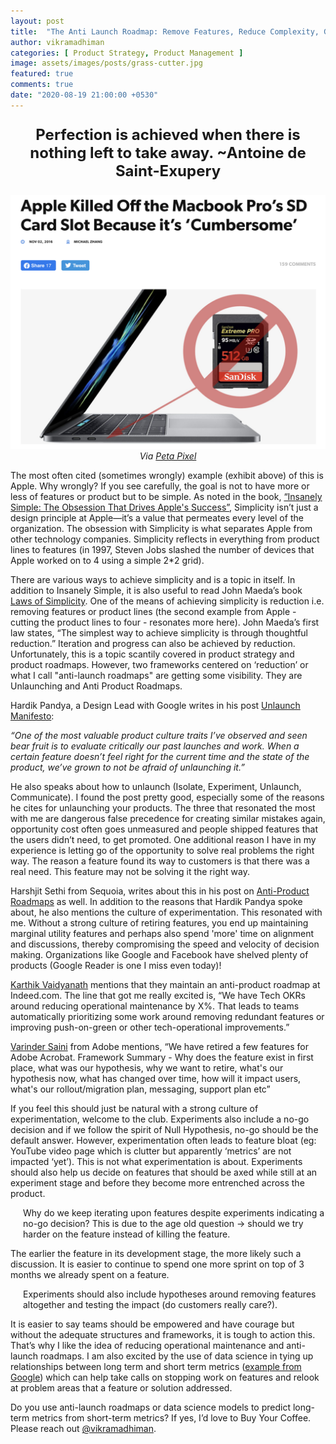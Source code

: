 ```yaml
---
layout: post
title:  "The Anti Launch Roadmap: Remove Features, Reduce Complexity, Gain Agility"
author: vikramadhiman
categories: [ Product Strategy, Product Management ]
image: assets/images/posts/grass-cutter.jpg
featured: true
comments: true
date: "2020-08-19 21:00:00 +0530"
---
```


<p style="font-size:24px;" align = "center"><strong>
	Perfection is achieved when there is nothing left to take away. ~Antoine de Saint-Exupery
</strong>
</p>

<p align="center">
	<img src = "/assets/images/posts/apple-reduce.png" alt="Reduce apple product line" title="Reduce apple product line" />
	<em>Via <a href="https://petapixel.com/2016/11/02/apple-killed-off-macbook-pros-sd-card-slot-cumbersome/">Peta Pixel</a>
	</em>
</p>
The most often cited (sometimes wrongly) example (exhibit above) of this is Apple. Why wrongly? If you see carefully, the goal is not to have more or less of features or product but to be simple. As noted in the book, <a href="https://www.goodreads.com/book/show/13383957-insanely-simple?ac=1&from_search=true&qid=2pZ1ZnqCKx&rank=1">“Insanely Simple: The Obsession That Drives Apple's Success”</a>, Simplicity isn’t just a design principle at Apple—it’s a value that permeates every level of the organization. The obsession with Simplicity is what separates Apple from other technology companies. Simplicity reflects in everything from product lines to features (in 1997, Steven Jobs slashed the number of devices that Apple worked on to 4 using a simple 2*2 grid). 

There are various ways to achieve simplicity and is a topic in itself. In addition to Insanely Simple, it is also useful to read John Maeda’s book <a href="https://www.goodreads.com/book/show/225111.The_Laws_of_Simplicity?ac=1&from_search=true&qid=Bjb3OdmPXf&rank=1">Laws of Simplicity</a>. One of the means of achieving simplicity is reduction i.e. removing features or product lines (the second example from Apple - cutting the product lines to four -  resonates more here). John Maeda’s first law states, “The simplest way to achieve simplicity is through thoughtful reduction.” Iteration and progress can also be achieved by reduction. Unfortunately, this is a topic scantily covered in product strategy and product roadmaps. However, two frameworks centered on ‘reduction’ or what I call "anti-launch roadmaps" are getting some visibility. They are Unlaunching and Anti Product Roadmaps. 

Hardik Pandya, a Design Lead with Google writes in his post <a href="https://hvpandya.com/unlaunch-manifesto">Unlaunch Manifesto</a>:

<em>“One of the most valuable product culture traits I’ve observed and seen bear fruit is to evaluate critically our past launches and work. When a certain feature doesn’t feel right for the current time and the state of the product, we’ve grown to not be afraid of unlaunching it.”</em>

He also speaks about how to unlaunch (Isolate, Experiment, Unlaunch, Communicate). I found the post pretty good, especially some of the reasons he cites for unlaunching your products. The three that resonated the most with me are dangerous false precedence for creating similar mistakes again, opportunity cost often goes unmeasured and people shipped features that the users didn’t need, to get promoted. One additional reason I have in my experience is letting go of the opportunity to solve real problems the right way. The reason a feature found its way to customers is that there was a real need. This feature may not be solving it the right way. 

Harshjit Sethi from Sequoia, writes about this in his post on <a href="https://www.sequoiacap.com/india/article/anti-product-roadmap/">Anti-Product Roadmaps</a> as well. In addition to the reasons that Hardik Pandya spoke about, he also mentions the culture of experimentation. This resonated with me. Without a strong culture of retiring features, you end up maintaining marginal utility features and perhaps also spend 'more' time on alignment and discussions, thereby compromising the speed and velocity of decision making. Organizations like Google and Facebook have shelved plenty of products (Google Reader is one I miss even today)!  

<a href="https://www.linkedin.com/in/ckarthikv/">Karthik Vaidyanath</a> mentions that they maintain an anti-product roadmap at Indeed.com. The line that got me really excited is, “We have Tech OKRs around reducing operational maintenance by X%. That leads to teams automatically prioritizing some work around removing redundant features or improving push-on-green or other tech-operational improvements.”

<a href="https://www.linkedin.com/in/varindersaini/">Varinder Saini</a> from Adobe mentions, “We have retired a few features for Adobe Acrobat. Framework Summary - Why does the feature exist in first place, what was our hypothesis, why we want to retire, what's our hypothesis now, what has changed over time, how will it impact users, what's our rollout/migration plan, messaging, support plan etc”

If you feel this should just be natural with a strong culture of experimentation, welcome to the club. Experiments also include a no-go decision and if we follow the spirit of Null Hypothesis, no-go should be the default answer. However, experimentation often leads to feature bloat (eg: YouTube video page which is clutter but apparently ‘metrics’ are not impacted ‘yet’). This is not what experimentation is about. Experiments should also help us decide on features that should be axed while still at an experiment stage and before they become more entrenched across the product. 

<p style="padding-left:20px;">Why do we keep iterating upon features despite experiments indicating a no-go decision? This is due to the age old question -> should we try harder on the feature instead of killing the feature. </p>

The earlier the feature in its development stage, the more likely such a discussion. It is easier to continue to spend one more sprint on top of 3 months we already spent on a feature. 

<p style="padding-left:20px;">Experiments should also include hypotheses around removing features altogether and testing the impact (do customers really care?).  </p>

It is easier to say teams should be empowered and have courage but without the adequate structures and frameworks, it is tough to action this. That’s why I like the idea of reducing operational maintenance and anti-launch roadmaps. I am also excited by the use of data science in tying up relationships between long term and short term metrics (<a href="https://storage.googleapis.com/pub-tools-public-publication-data/pdf/43887.pdf">example from Google</a>) which can help take calls on stopping work on features and relook at problem areas that a feature or solution addressed. 

Do you use anti-launch roadmaps or data science models to predict long-term metrics from short-term metrics? If yes, I’d love to Buy Your Coffee. Please reach out <a href="https://linkedin.com/in/vikrama">@vikramadhiman</a>. 



